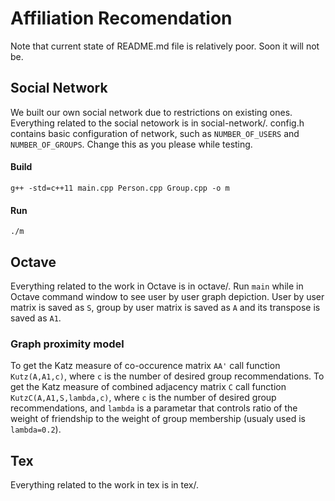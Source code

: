 # Affiliation Recomendation

Note that current state of README.md file is relatively poor. Soon it will not be.

## Social Network
We built our own social network due to restrictions on existing ones. Everything related to the social netowork is in social-network/.
config.h contains basic configuration of network, such as `NUMBER_OF_USERS` and `NUMBER_OF_GROUPS`. Change this as you please while testing.

#### Build
```
g++ -std=c++11 main.cpp Person.cpp Group.cpp -o m
```
#### Run
```
./m
```

## Octave
Everything related to the work in Octave is in octave/. Run `main` while in Octave command window to see user by user graph depiction.
User by user matrix is saved as `S`, group by user matrix is saved as `A` and its transpose is saved as `A1`. 

### Graph proximity model
To get the Katz measure of co-occurence matrix `AA'` call function `Kutz(A,A1,c)`, where `c` is the number of desired group recommendations.
To get the Katz measure of combined adjacency matrix `C` call function `KutzC(A,A1,S,lambda,c)`, where `c` is the number of desired group recommendations, and `lambda` is a parametar that controls ratio of the weight of friendship to the weight of group membership (usualy used is `lambda=0.2`).

## Tex
Everything related to the work in tex is in tex/.


